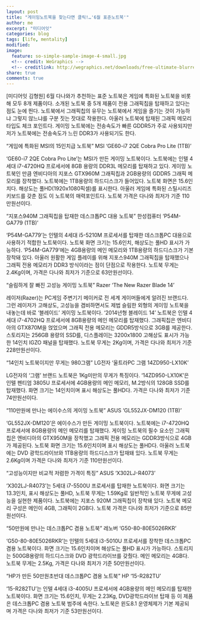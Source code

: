 ```yaml
---
layout: post
title: "게이밍노트북을 찾는다면 클릭!…'6월 표준노트북'"
author: me
excerpt: "미디어잇"
categories: blog
tags: [life, mentality]
modified:
image:
  feature: so-simple-sample-image-4-small.jpg
  <!-- credit: WeGraphics -->
  <!-- creditlink: http://wegraphics.net/downloads/free-ultimate-blurred-background-pack/ -->
share: true
comments: true
---
```

[미디어잇 김형원] 6월 다나와가 추천하는 표준 노트북은 게임에 특화된 노트북을 비롯해 모두 8개 제품이다. 소개된 노트북 중 5개 제품이 전용 그래픽칩을 탑재하고 있다는 점도 눈에 띈다. 노트북에서 그래픽칩의 유무는 노트북에서 게임을 즐기는 것이 가능하냐 그렇지 않느냐를 구분 짓는 잣대로 작용한다. 아울러 노트북에 탑재된 그래픽 메모리 타입도 체크 포인트다. 게이밍 노트북에는 전송속도가 빠른 GDDR5가 주로 사용되지만 저가 노트북에는 전송속도가 느린 DDR3가 사용되기도 한다.


“게임에 특화된 MSI의 15인치급 노트북”
MSI ‘GE60-i7 2QE Cobra Pro Lite (1TB)’

‘GE60-i7 2QE Cobra Pro Lite’는 MSI가 만든 게이밍 노트북이다. 노트북에는 인텔 4세대 i7-4720HQ 프로세서에 8GB 용량의 DDR3L 메모리를 탑재하고 있다. 게이밍 노트북인 만큼 엔비디아의 지포스 GTX960M 그래픽칩과 2GB용량의 GDDR5 그래픽 메모리를 장착했다. 노트북에는 1TB용량의 하드디스크가 들어있다. 노트북 화면은 15.6인치다. 해상도는 풀HD(1920x1080픽셀)를 표시한다. 아울러 게임에 특화된 스틸시리즈 키보드를 갖춘 점도 이 노트북의 매력포인트다. 노트북 가격은 다나와 최저가 기준 110만원선이다.





“지포스940M 그래픽칩을 탑재한 데스크톱PC 대용 노트북”
한성컴퓨터 ‘P54M-GA779 (1TB)’

‘P54M-GA779’는 인텔의 4세대 i5-5210M 프로세서를 탑재한 데스크톱PC 대용으로 사용하기 적합한 노트북이다. 노트북 화면 크기는 15.6인치, 해상도는 풀HD 표시가 가능하다. ‘P54M-GA779’에는 4GB용량의 메인 메모리와 1TB용량의 하드디스크가 기본 장착돼 있다. 아울러 원활한 게임 플레이를 위해 지포스940M 그래픽칩을 탑재했으나 그래픽 전용 메모리가 DDR3 방식이라는 점이 단점으로 작용한다. 노트북 무게는 2.4Kg이며, 가격은 다나와 최저가 기준으로 63만원선이다.





“슬림하게 잘 빠진 고성능 게이밍 노트북”
Razer ‘The New Razer Blade 14’	

레이저(Razer)는 PC게임 주변기기 메이커로 전 세계 게이머들에게 알려진 브랜드다. 그런 레이저가 고해상도, 고성능을 겸비하면서도 제법 슬림한 외형의 게이밍 노트북을 내놓는데 바로 ‘블레이드’ 게이밍 노트북이다. ‘2014년형 블레이드 14’ 노트북은 인텔 4세대 i7-4702HQ 프로세서에 8GB용량의 메인 메모리를 탑재했다. 그래픽칩은 엔비디아의 GTX870M을 얹었으며 그래픽 전용 메모리는 GDDR5방식으로 3GB를 제공한다. 스토리지는 256GB 용량의 SSD를, 디스플레이는 3200x1800 고해상도 표시가 가능한 14인치 IGZO 패널을 탑재했다. 노트북 무게는 2Kg이며, 가격은 다나와 최저가 기준 228만원선이다.





“14인치 노트북이지만 무게는 980그램”
LG전자 ‘울트라PC 그램 14ZD950-LX10K’

LG전자의 ‘그램’ 브랜드 노트북은 1Kg미만의 무게가 특징이다. ‘14ZD950-LX10K’은 인텔 펜티엄 3805U 프로세서에 4GB용량의 메인 메모리, M.2방식의 128GB SSD를 탑재했다. 화면 크기는 14인치이며 표시 해상도는 풀HD다. 가격은 다나와 최저가 기준 74만원선이다.





“110만원에 만나는 에이수스의 게이밍 노트북”
ASUS ‘GL552JX-DM120 (1TB)’

‘GL552JX-DM120’은 에이수스가 만든 게이밍 노트북이다. 노트북에는 i7-4720HQ 프로세서에 8GB용량의 메인 메모리를 탑재했다. 게이밍 노트북의 필수 요소인 그래픽칩은 엔비디아의 GTX950M을 장착했고 그래픽 전용 메모리는 GDDR3방식으로 4GB가 제공된다. 노트북 화면 크기는 15.6인치이며 표시 해상도는 풀HD다. 아울러 노트북에는 DVD 광학드라이브와 1TB용량의 하드디스크가 탑재돼 있다. 노트북 무게는 2.6Kg이며 가격은 다나와 최저가 기준 110만원선이다.





“고성능이지만 비교적 저렴한 가격이 특징”
ASUS ‘X302LJ-R4073’

‘X302LJ-R4073’는 5세대 i7-5500U 프로세서를 탑재한 노트북이다. 화면 크기는 13.3인치, 표시 해상도는 풀HD, 노트북 무게는 1.59Kg로 일반적인 노트북 무게에 고성능을 실현한 제품이다. 노트북에는 지포스 920M 그래픽칩이 장착돼 있다. 노트북 메모리 구성은 메인이 4GB, 그래픽이 2GB다. 노트북 가격은 다나와 최저가 기준으로 85만원선이다.





“50만원에 만나는 데스크톱PC 겸용 노트북”
레노버 ‘G50-80-80E5026RKR’

‘G50-80-80E5026RKR’는 인텔의 5세대 i3-5010U 프로세서를 장착한 데스크톱PC 겸용 노트북이다. 화면 크기는 15.6인치이며 해상도는 풀HD 표시가 가능하다. 스토리지는 500GB용량의 하드디스크와 DVD 광학드라이브를 갖췄다. 메인 메모리는 4GB다. 노트북 무게는 2.5Kg, 가격은 다나와 최저가 기준 50만원선이다.




“HP가 만든 50만원초반대 데스크톱PC 겸용 노트북”
HP ‘15-R282TU’

‘15-R282TU’는 인텔 4세대 i3-4005U 프로세서에 4GB용량의 메인 메모리를 탑재한 노트북이다. 화면 크기는 15.6인치, 무게는 2.23Kg, DVD광학드라이브 탑재 등 이 제품은 데스크톱PC 겸용 노트북 범주에 속한다. 노트북은 윈도8.1 운영체제가 기본 제공되며 가격은 다나와 최저가 기준 53만원선이다.

